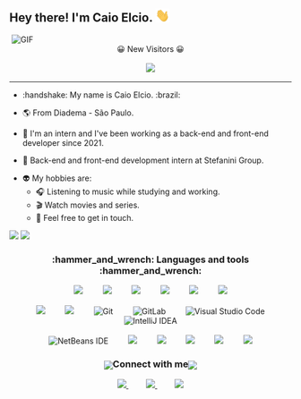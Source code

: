 <h2> Hey there! I'm Caio Elcio. <img src="https://raw.githubusercontent.com/devSouvik/devSouvik/master/Hi.gif" width="25"></h2>
<img align="right" alt="GIF" src="https://academy.vcsis.com.br/wp-content/uploads/2014/10/post-perfeito.gif" width="500"/>
<p align="center">
  😀 New Visitors 😀
   <br><br>
   <img alingn="center" src="https://profile-counter.glitch.me/Caio-Elcio/count.svg"/>
 
   ********************
 </p>
 
 - <p>:handshake: My name is Caio Elcio. :brazil:</p>
- <p>🌎 From Diadema - São Paulo.</p>
- <p>🤵 I'm an intern and I've been working as a back-end and front-end developer since 2021.</p>
- <p>🤵 Back-end and front-end development intern at Stefanini Group.</p>
- 👽 My hobbies are:
  - 🎧 Listening to music while studying and working.
  - 🎬 Watch movies and series.
  - 💬 Feel free to get in touch.

<div>
  <img height="150em" src="https://github-readme-stats.vercel.app/api?username=Caio-Elcio&show_icons=true&theme=dracula&include_all_commits=true&count_private=true"/>
  <img height="150em" src="https://github-readme-stats.vercel.app/api/top-langs/?username=Caio-Elcio&layout=compact&langs_count=16&theme=dracula"/>
</div>

<div align="center">
  <h3 align="center">:hammer_and_wrench: Languages and tools :hammer_and_wrench:</h3>
</div>

<p align="center">
    <img src="https://img.shields.io/badge/HTML5-E34F26?style=for-the-badge&logo=html5&logoColor=white">
    &nbsp;&nbsp;&nbsp;&nbsp;&nbsp;&nbsp;&nbsp;
    <img src="https://img.shields.io/badge/CSS3-1572B6?style=for-the-badge&logo=css3&logoColor=white">
    &nbsp;&nbsp;&nbsp;&nbsp;&nbsp;&nbsp;&nbsp;
    <img src="https://img.shields.io/badge/JavaScript-323330?style=for-the-badge&logo=javascript&logoColor=F7DF1E">
    &nbsp;&nbsp;&nbsp;&nbsp;&nbsp;&nbsp;&nbsp;
    <img src="https://img.shields.io/badge/Java-ED8B00?style=for-the-badge&logo=java&logoColor=white">
    &nbsp;&nbsp;&nbsp;&nbsp;&nbsp;&nbsp;&nbsp;
    <img src="https://img.shields.io/badge/Amazon_AWS-%23FF9900?style=for-the-badge&logo=amazon-aws&logoColor=white">
    &nbsp;&nbsp;&nbsp;&nbsp;&nbsp;&nbsp;&nbsp;
    <img src="https://img.shields.io/badge/azure-%230072C6.svg?style=for-the-badge&logo=azure-devops&logoColor=white"> <br> <br>
    &nbsp;&nbsp;&nbsp;&nbsp;&nbsp;&nbsp;&nbsp;
    <img src="https://img.shields.io/badge/PostgreSQL-316192?style=for-the-badge&logo=postgresql&logoColor=white">
    &nbsp;&nbsp;&nbsp;&nbsp;&nbsp;&nbsp;&nbsp;
    <img src="https://img.shields.io/badge/MySQL-00000F?style=for-the-badge&logo=mysql&logoColor=white">
    &nbsp;&nbsp;&nbsp;&nbsp;&nbsp;&nbsp;&nbsp;
    <img alt="Git" src="https://img.shields.io/badge/git-%23F05033.svg?style=for-the-badge&logo=git&logoColor=white">
    &nbsp;&nbsp;&nbsp;&nbsp;&nbsp;&nbsp;&nbsp;
    <img alt="GitLab" src="https://img.shields.io/badge/gitlab-%23181717.svg?style=for-the-badge&logo=gitlab&logoColor=white">
    &nbsp;&nbsp;&nbsp;&nbsp;&nbsp;&nbsp;&nbsp;
    <img alt="Visual Studio Code" src="https://img.shields.io/badge/VSCode-0078d7.svg?style=for-the-badge&logo=visual-studio-code&logoColor=white">
    &nbsp;&nbsp;&nbsp;&nbsp;&nbsp;&nbsp;&nbsp;
    <img alt="IntelliJ IDEA" src="https://img.shields.io/badge/IntelliJ IDEA-FF0083.svg?style=for-the-badge&logo=intellij-idea&logoColor=white"> <br> <br>
    &nbsp;&nbsp;&nbsp;&nbsp;&nbsp;&nbsp;&nbsp;
    <img alt="NetBeans IDE" src="https://img.shields.io/badge/NetBeans IDE-747900.svg?style=for-the-badge&logo=apache-netbeans-ide&logoColor=white">
    &nbsp;&nbsp;&nbsp;&nbsp;&nbsp;&nbsp;&nbsp;
    <img src="https://img.shields.io/badge/Windows-0078D6?style=for-the-badge&logo=windows&logoColor=white">
    &nbsp;&nbsp;&nbsp;&nbsp;&nbsp;&nbsp;&nbsp;
    <img src="https://img.shields.io/badge/Linux-FCC624?style=for-the-badge&logo=linux&logoColor=black">
    &nbsp;&nbsp;&nbsp;&nbsp;&nbsp;&nbsp;&nbsp;
    <img src="https://img.shields.io/badge/Ubuntu-E95420?style=for-the-badge&logo=ubuntu&logoColor=white">
    &nbsp;&nbsp;&nbsp;&nbsp;&nbsp;&nbsp;&nbsp;
    <img src="https://img.shields.io/badge/Figma-F24E1E?style=for-the-badge&logo=figma&logoColor=white">
    &nbsp;&nbsp;&nbsp;&nbsp;&nbsp;&nbsp;&nbsp;
    <img src="https://img.shields.io/badge/Postman-FF6C37?style=for-the-badge&logo=Postman&logoColor=white">
    &nbsp;&nbsp;&nbsp;&nbsp;&nbsp;&nbsp;&nbsp;
</p>

<div align="center">
  <h3 align="center"><img align="center" src="https://github.com/rajput2107/rajput2107/blob/master/Assets/Handshake.gif" height="33px" />Connect with me<img align="center"       src="https://github.com/rajput2107/rajput2107/blob/master/Assets/Handshake.gif" height="33px" /></h3>
</div>

<p align="center">
    <a href="https://github.com/Caio-Elcio">
        <img  src="https://img.shields.io/badge/github-%23100000.svg?&style=for-the-badge&logo=github&logoColor=white&link=mailto:https://github.com/Caio-Elcio">
    </a>
    &nbsp;&nbsp;&nbsp;&nbsp;&nbsp;&nbsp;&nbsp;
   <a href="mailto:eloyduartecaio@gmail.com">
        <img src="https://img.shields.io/badge/gmail-F82020?&style=for-the-badge&logo=gmail&logoColor=white&link=mailto:eloyduartecaio@gmail.com">
    </a>
    &nbsp;&nbsp;&nbsp;&nbsp;&nbsp;&nbsp;&nbsp;
    <a href="https://www.linkedin.com/in/caio-elcio-733426204?lipi=urn%3Ali%3Apage%3Ad_flagship3_profile_view_base_contact_details%3BHl9x65e5Rs6%2BcNhh9Sfcdg%3D%3D">
        <img src="https://img.shields.io/badge/linkedin-%230077B5.svg?&style=for-the-badge&logo=linkedin&logoColor=white&link=mailto:https://www.linkedin.com/in/caio-elcio-   733426204?lipi=urn%3Ali%3Apage%3Ad_flagship3_profile_view_base_contact_details%3BOa8gs2CqTOaxCJJZjGtaRQ%3D%3D">
    </a>
</p>

